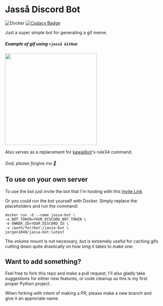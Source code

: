 # Jasså Discord Bot

![Docker](https://github.com/Jorgen1040/jassa-bot/workflows/Docker/badge.svg)
[![Codacy Badge](https://app.codacy.com/project/badge/Grade/1907d94cadf24e928acca559afb4a5f2)](https://www.codacy.com/gh/Jorgen1040/jassa-bot/dashboard?utm_source=github.com&amp;utm_medium=referral&amp;utm_content=Jorgen1040/jassa-bot&amp;utm_campaign=Badge_Grade)

Just a super simple bot for generating a gif meme.

##### Example of gif using `+jasså GitHub`

<img src="https://user-images.githubusercontent.com/26395020/102714145-fff5ea00-42cc-11eb-9093-78ac57135fbc.gif" height="300">

Also serves as a replacement for [kawaiibot](https://github.com/KawaiiBot/KawaiiBot)'s rule34 command.

###### God, please forgive me 🙏

## To use on your own server

To use the bot just invite the bot that I'm hosting with this [Invite Link](https://discord.com/api/oauth2/authorize?client_id=751534353401512088&permissions=16813120&scope=bot)

Or you could run the bot yourself with Docker. Simply replace the placeholders and run the command:

```
docker run -d --name jassa-bot \
-e BOT_TOKEN=YOUR_DISCORD_BOT_TOKEN \
-e OWNER_ID=YOUR_DISCORD_ID \
-v /path/for/bot:/jassa-bot \
jorgen1040/jassa-bot:latest
```

The volume mount is not necessary, but is extremely useful for caching gifs cutting down quite drastically on how long it takes to make one.

## Want to add something?

Feel free to fork this repo and make a pull request, I'll also gladly take suggestions for either new features, or code cleanup as this is my first proper Python project.

When forking with intent of making a PR, please make a new branch and give it an approriate name.
